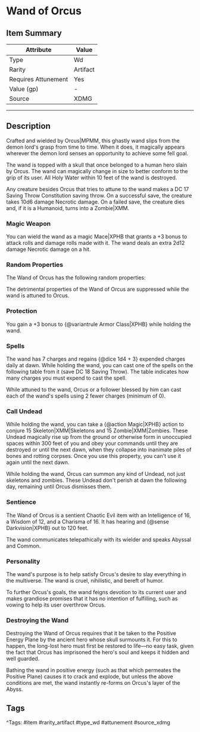# Wand of Orcus

## Item Summary

| Attribute            | Value                        |
|----------------------|------------------------------|
| Type                 | Wd |
| Rarity               | Artifact             |
| Requires Attunement  | Yes                |
| Value (gp)           | -    |
| Source               | XDMG |

---

## Description

Crafted and wielded by Orcus|MPMM, this ghastly wand slips from the demon lord's grasp from time to time. When it does, it magically appears wherever the demon lord senses an opportunity to achieve some fell goal.

The wand is topped with a skull that once belonged to a human hero slain by Orcus. The wand can magically change in size to better conform to the grip of its user. All Holy Water within 10 feet of the wand is destroyed.

Any creature besides Orcus that tries to attune to the wand makes a DC 17 Saving Throw Constitution saving throw. On a successful save, the creature takes 10d6 damage Necrotic damage. On a failed save, the creature dies and, if it is a Humanoid, turns into a Zombie|XMM.

### Magic Weapon

You can wield the wand as a magic Mace|XPHB that grants a +3 bonus to attack rolls and damage rolls made with it. The wand deals an extra 2d12 damage Necrotic damage on a hit.

### Random Properties

The Wand of Orcus has the following random properties:

The detrimental properties of the Wand of Orcus are suppressed while the wand is attuned to Orcus.

### Protection

You gain a +3 bonus to {@variantrule Armor Class|XPHB} while holding the wand.

### Spells

The wand has 7 charges and regains {@dice 1d4 + 3} expended charges daily at dawn. While holding the wand, you can cast one of the spells on the following table from it (save DC 18 Saving Throw). The table indicates how many charges you must expend to cast the spell.

While attuned to the wand, Orcus or a follower blessed by him can cast each of the wand's spells using 2 fewer charges (minimum of 0).

### Call Undead

While holding the wand, you can take a {@action Magic|XPHB} action to conjure 15 Skeleton|XMM|Skeletons and 15 Zombie|XMM|Zombies. These Undead magically rise up from the ground or otherwise form in unoccupied spaces within 300 feet of you and obey your commands until they are destroyed or until the next dawn, when they collapse into inanimate piles of bones and rotting corpses. Once you use this property, you can't use it again until the next dawn.

While holding the wand, Orcus can summon any kind of Undead, not just skeletons and zombies. These Undead don't perish at dawn the following day, remaining until Orcus dismisses them.

### Sentience

The Wand of Orcus is a sentient Chaotic Evil item with an Intelligence of 16, a Wisdom of 12, and a Charisma of 16. It has hearing and {@sense Darkvision|XPHB} out to 120 feet.

The wand communicates telepathically with its wielder and speaks Abyssal and Common.

### Personality

The wand's purpose is to help satisfy Orcus's desire to slay everything in the multiverse. The wand is cruel, nihilistic, and bereft of humor.

To further Orcus's goals, the wand feigns devotion to its current user and makes grandiose promises that it has no intention of fulfilling, such as vowing to help its user overthrow Orcus.

### Destroying the Wand

Destroying the Wand of Orcus requires that it be taken to the Positive Energy Plane by the ancient hero whose skull surmounts it. For this to happen, the long-lost hero must first be restored to life—no easy task, given the fact that Orcus has imprisoned the hero's soul and keeps it hidden and well guarded.

Bathing the wand in positive energy (such as that which permeates the Positive Plane) causes it to crack and explode, but unless the above conditions are met, the wand instantly re-forms on Orcus's layer of the Abyss.

## Tags

^Tags: #item #rarity_artifact #type_wd #attunement #source_xdmg